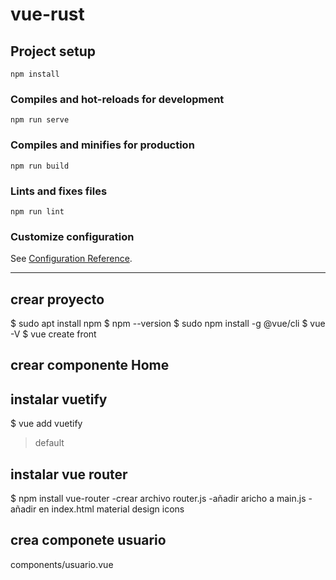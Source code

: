 # vue-rust

## Project setup
```
npm install
```
### Compiles and hot-reloads for development
```
npm run serve
```
### Compiles and minifies for production
```
npm run build
```
### Lints and fixes files
```
npm run lint
```
### Customize configuration
See [Configuration Reference](https://cli.vuejs.org/config/).

-------------------------------------------------------

## crear proyecto
$ sudo apt install npm
$ npm --version
$ sudo npm install -g @vue/cli
$ vue -V
$ vue create front

## crear componente Home
## instalar vuetify
$ vue add vuetify
> default

## instalar vue router
$ npm install vue-router
-crear archivo router.js
-añadir aricho a main.js
-añadir en index.html material design icons

## crea componete usuario
components/usuario.vue
